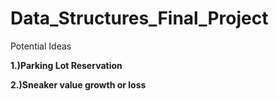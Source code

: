 # Data_Structures_Final_Project
Potential Ideas
<p><b>1.)Parking Lot Reservation</b></p>
<p><b>2.)Sneaker value growth or loss</b></p>
